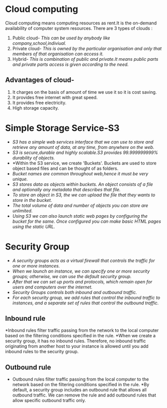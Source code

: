 # **Cloud computing**

 Cloud computing means computing resources as rent.It is the on-demand availability of computer system resources.
There are 3 types of clouds :
1. Public cloud-
*This can be used by anybody like company,school,indiviual.*
2. Private cloud-
*This is owned by the particular organisation and only that members of that organisation can access it.*
3. Hybrid- 
*This is combination of public and private.It means public parts and private parts access is given according to the need.*

## Advantages of cloud-
1. It charges on the basis of amount of time we use it so it is cost saving.
2. It provides free internet with great speed.
3. It provides free electricity.
4. High storage capacity.

# **Simple Storage Service-S3**
- *S3 has a simple web services interface that we can use to store and retrieve any amount of data, at any time, from anywhere on the web.*
- *S3 is secure,durable and highly scalable.S3 provides 99.999999999% durability of objects.*
- *Within the S3 service, we create 'Buckets'. Buckets are used to store object based files and can be thought of as folders.
- *Bucket names are common throughout web,hence it must be very unique.*
- *S3 stores data as objects within buckets. An object consists of a file and optionally any metadata that describes that file.*
- *To store an object in  S3, the we can upload the file that they wants to store in the bucket.*
- *The total volume of data and number of objects you can store are unlimited.* 
- *Using S3 we can also launch static web pages by configuring the bucket for the same. Once configured you can make basic HTML pages using the static URL.*

# **Security Group**
- *A security groups acts as a virtual firewall that controls the traffic for one or more instances.*
- *When we launch an instance, we can specify one or more security groups; otherwise, we can use the default security group.*
- *After that we can set up ports and protocols, which remain open for users and computers over the internet.*
- *Security Groups controls both inbound and outbound traffic.*
- *For each security group, we add rules that control the inbound traffic to instances, and a separate set of rules that control the outbound traffic.* 

## Inbound rule
*Inbound rules filter traffic passing from the network to the local computer based on the filtering conditions specified in the rule. 
*When we create a security group, it has no inbound rules. Therefore, no inbound traffic originating from another host to your instance is allowed until you add inbound rules to the security group.

## Outbound rule
* Outbound rules filter traffic passing from the local computer to the network based on the filtering conditions specified in the rule. 
*By default, a security group includes an outbound rule that allows all outbound traffic.
 We can remove the rule and add outbound rules that allow specific outbound traffic only.


